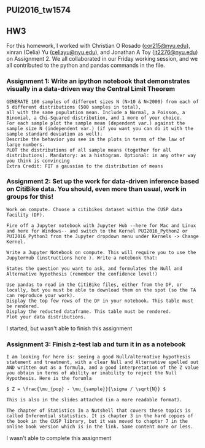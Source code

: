 ## PUI2016_tw1574
## HW3
For this homework, I worked with Christian O Rosado (cor215@nyu.edu), xinran (Celia) Yu (celiayu@nyu.edu), and Jonathan A Toy (jt2276@nyu.edu) on Assignment 2.  We all collaborated in our Friday working session, and we all contributed to the python and pandas commands in the file.

### Assignment 1: Write an ipython notebook that demonstrates visually in a data-driven way the Central Limit Theorem

```
GENERATE 100 samples of different sizes N (N>10 & N<2000) from each of 5 different distributions (500 samples in total),
all with the same population mean. Include a Normal, a Poisson, a Binomial, a Chi-Squared distribution, and 1 more of your choice.
For each sample plot the sample mean (dependent var.) against the sample size N (independent var.) (if you want you can do it with the sample standard deviation as well).
Describe the behavior you see in the plots in terms of the law of large numbers.
PLOT the distributions of all sample means (together for all distributions). Mandatory: as a histogram. Optional: in any other way you think is convincing
Extra Credit: FIT a gaussian to the distribution of means
```

### Assignment 2: Set up the work for data-driven inference based on CitiBike data. You should, even more than usual, work in groups for this!

```
Work on compute. Choose a citibikes dataset within the CUSP data facility (DF).

Fire off a Jupyter notebook with Jupyter Hub --here for Mac and Linux and here for Windows-- and switch to the Kernel PUI2016_Python2 or PUI2016_Python3 from the Jupyter dropdown menu under Kernels -> Change Kernel.

Write a Jupyter Notebook on compute. This will require you to use the JupyterHub (instructions here ). Write a notebook that:

States the question you want to ask, and formulates the Null and Alternative hypothesis (remember the confidence level!)

Use pandas to read in the CitiBike files, either from the DF, or locally, but you must be able to download them on the spot (so the TA can reproduce your work).
Display the top few rows of the DF in your notebook. This table must be rendered.
Display the reducted dataframe. This table must be rendered.
Plot your data distributions.
```

I started, but wasn't able to finish this assignment


### Assignment 3: Finish z-test lab and turn it in as a notebook

```
I am looking for here is: seeing a good Null/alternative hypothesis statement and treatment, with a clear Null and Alternative spelled out AND written out as a formula, and a good interpretation of the Z value you obtain in terms of ability or inability to reject the Null Hypothesis. Here is the forumla

$ Z = \frac{\mu_{pop} - \mu_{sample}}{\sigma / \sqrt{N}} $

This is also in the slides attached (in a more readable format).

The chapter of Statistics In a Nutshell that covers these topics is called Inferential statistics. It is chapter 3 in the hard copies of the book in the CUSP library, but it was moved to chapter 7 in the online book version which is in the link. Same content more or less.
```

I wasn't able to complete this assignment
